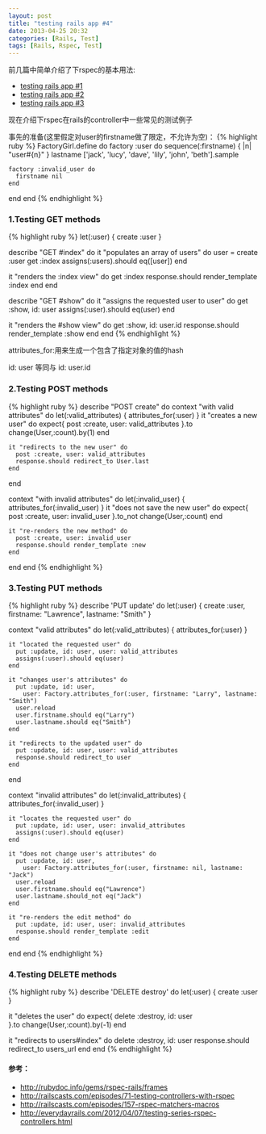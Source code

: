 ```yaml
---
layout: post
title: "testing rails app #4"
date: 2013-04-25 20:32
categories: [Rails, Test]
tags: [Rails, Rspec, Test]
---
```


前几篇中简单介绍了下rspec的基本用法:

* [testing rails app #1](http://caok1231.com/blog/2013/04/10/testing-rails-app/)
* [testing rails app #2](http://caok1231.com/blog/2013/04/15/the-use-of-spec-in-rails/)
* [testing rails app #3](http://caok1231.com/blog/2013/04/17/the-use-of-rspec-number-3/)

现在介绍下rspec在rails的controller中一些常见的测试例子

事先的准备(这里假定对user的firstname做了限定，不允许为空)：
{% highlight ruby %}
FactoryGirl.define do
  factory :user do
    sequence(:firstname) { |n| "user#{n}" }
    lastname ['jack', 'lucy', 'dave', 'lily', 'john', 'beth'].sample
 
    factory :invalid_user do
      firstname nil 
    end 
  end
end
{% endhighlight %}

### 1.Testing GET methods
{% highlight ruby %}
let(:user) { create :user }

describe "GET #index" do
  it "populates an array of users" do
    user = create :user
    get :index
    assigns(:users).should eq([user])
  end
  
  it "renders the :index view" do
    get :index
    response.should render_template :index
  end
end

describe "GET #show" do
  it "assigns the requested user to user" do
    get :show, id: user
    assigns(:user).should eq(user)
  end
  
  it "renders the #show view" do
    get :show, id: user.id
    response.should render_template :show
  end
end
{% endhighlight %}

attributes_for:用来生成一个包含了指定对象的值的hash

id: user 等同与 id: user.id

### 2.Testing POST methods
{% highlight ruby %}
describe "POST create" do
  context "with valid attributes" do
    let(:valid_attributes) { attributes_for(:user) }
    it "creates a new user" do
      expect{
        post :create, user: valid_attributes
      }.to change(User,:count).by(1)
    end
    
    it "redirects to the new user" do
      post :create, user: valid_attributes
      response.should redirect_to User.last
    end
  end
  
  context "with invalid attributes" do
    let(:invalid_user) { attributes_for(:invalid_user) }
    it "does not save the new user" do
      expect{
        post :create, user: invalid_user 
      }.to_not change(User,:count)
    end
    
    it "re-renders the new method" do
      post :create, user: invalid_user
      response.should render_template :new
    end
  end 
end
{% endhighlight %}

### 3.Testing PUT methods
{% highlight ruby %}
describe 'PUT update' do
  let(:user) { create :user, firstname: "Lawrence", lastname: "Smith" }
  
  context "valid attributes" do
    let(:valid_attributes) { attributes_for(:user) }

    it "located the requested user" do
      put :update, id: user, user: valid_attributes
      assigns(:user).should eq(user)      
    end
  
    it "changes user's attributes" do
      put :update, id: user, 
        user: Factory.attributes_for(:user, firstname: "Larry", lastname: "Smith")
      user.reload
      user.firstname.should eq("Larry")
      user.lastname.should eq("Smith")
    end
  
    it "redirects to the updated user" do
      put :update, id: user, user: valid_attributes
      response.should redirect_to user
    end
  end
  
  context "invalid attributes" do
    let(:invalid_attributes) { attributes_for(:invalid_user) }

    it "locates the requested user" do
      put :update, id: user, user: invalid_attributes
      assigns(:user).should eq(user)      
    end
    
    it "does not change user's attributes" do
      put :update, id: user, 
        user: Factory.attributes_for(:user, firstname: nil, lastname: "Jack")
      user.reload
      user.firstname.should eq("Lawrence")
      user.lastname.should_not eq("Jack")
    end
    
    it "re-renders the edit method" do
      put :update, id: user, user: invalid_attributes
      response.should render_template :edit
    end
  end
end
{% endhighlight %}

### 4.Testing DELETE methods
{% highlight ruby %}
describe 'DELETE destroy' do
  let(:user) { create :user }

  it "deletes the user" do
    expect{
      delete :destroy, id: user        
    }.to change(User,:count).by(-1)
  end
    
  it "redirects to users#index" do
    delete :destroy, id: user
    response.should redirect_to users_url
  end
end
{% endhighlight %}

#### 参考：
* http://rubydoc.info/gems/rspec-rails/frames
* http://railscasts.com/episodes/71-testing-controllers-with-rspec
* http://railscasts.com/episodes/157-rspec-matchers-macros
* http://everydayrails.com/2012/04/07/testing-series-rspec-controllers.html

